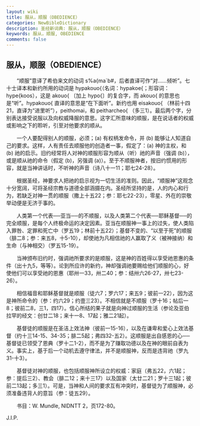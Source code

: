 ```yaml
---
layout: wiki
title: 服从，顺服（OBEDIENCE）
categories: NewBibleDictionary
description: 圣经新词典: 服从，顺服（OBEDIENCE）
keywords: 服从，顺服, OBEDIENCE
comments: false
---
```


## 服从，顺服（OBEDIENCE）

　　“顺服”意译了希伯来文的动词 s%a{ma`b#，后者直译可作“对……倾听”。七十士译本和新约所用的动词是 hypakouo{（名词：hypakoe{；形容词：hype{koos），这是 akouo{ 〔加上 hypo{〕的复合字，而 akouo{ 的意思也是“听”。hypakouo{ 直译的意思是“在下面听”。新约也用 eisakouo{ （林前十四21，直译为“进里听”），peithomai，和 peitharcheo{ （多三1）。最后两个字，分别表达接受说服以及向权威降服的意思。这字汇所意味的顺服，是在说话者的权威或影响之下的聆听，引至对他要求的顺从。

　　一个人要配得别人的顺服，必须；(a) 有权柄发命令，并 (b) 能够让人知道自己的要求。这样，人有责任去顺服他的创造者一事，假定了：(a) 神的主权，和 (b) 祂的启示。旧约经常将人对神的顺服形容为顺从（听）祂的声音（强调 (b)），或是顺从祂的命令（假定 (b)，另强调 (a)）。至于不顺服神者，按旧约惯用的形容，就是当神讲话时，不听神的声音（诗八十一11；耶七24-28）。

　　根据圣经，神要求人把祂的启示视为一切生活的准则。因此，“顺服神”这观念十分宽阔，可将圣经宗教与道德全部涵摄在内。圣经所坚持的是，人的内心和行为，若缺乏对神一贯的顺服（撒上十五22；参：耶七22-23），零星、外在的崇敬举动便是无济于事的。

　　人类第一个代表──亚当──的不顺服，以及人类第二个代表──耶稣基督──的完全顺服，是每个人终极命运的决定因素。亚当在顺服神一事上的过失，使人类陷入罪咎、定罪和死亡中（罗五19；林前十五22）；基督不变的、“以至于死”的顺服（腓二8；参：来五8，十5-10），却使祂为凡相信祂的人赢取了义（被神接纳）和生命（与神相交）（罗五15-19）。

　　当神颁布旧约时，强调祂所要求的是顺服，这是神的百姓得以享受祂恩惠的条件（出十九5，等等）。论到所应许的新约，神却强调祂要赐给他们顺服的心，好使他们可以享受祂的恩惠（耶卅一33，卅二40；参：结卅六26-27，卅七23-26）。

　　相信福音和耶稣基督就是顺服（徒六7；罗六17；来五9；彼前一22），因为这是神所命令的（参：约六29；约壹三23）。不相信就是不顺服（罗十16；帖后一8；彼前二8，三1，四17）。信心所结的果子就是向神过顺服的生活（参论及亚伯拉罕的经文：创廿二18；来十一8、17起；雅二21起）。

　　基督徒的顺服是在圣洁上效法神（彼前一15-16），以及在谦卑和爱心上效法基督（约十三14-15、34-35；腓二5起；弗四32-五2）。这顺服是出自感恩的心──基督徒已领受了恩典（罗十二1-2），而不是为了赚取功德以及在神的眼前自表为义。事实上，基于后一个动机去遵守律法，并不是顺服神，反而是违背祂（罗九31-十3）。

　　基督徒对神的顺服，也包括顺服神所设立的权威：家庭（弗五22，六1起；参：提后三2）、教会（腓二12；来十三17）以及国家（太廿二21；罗十三1起；彼前二13起；多三1）。可是，当神和人间的要求互有冲突时，基督徒为了顺服神，必须准备违背人的意旨（参：徒五29）。

　　书目：W. Mundle, NIDNTT 2，页172-80。

J.I.P.








